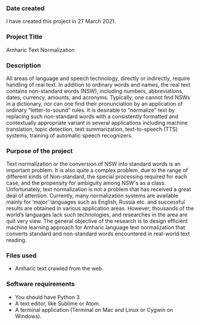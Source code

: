 ### Date created
I have created this project in 27 March 2021.

### Project Title
Amharic Text Normalization

### Description
All areas of language and speech technology, directly or indirectly, require handling of real text. In addition to ordinary words and names, the real text contains non-standard words (NSW), including numbers, abbreviations, dates, currency, amounts, and acronyms. Typically, one cannot find NSWs in a dictionary, nor can one find their pronunciation by an application of ordinary “letter-to-sound” rules. It is desirable to “normalize” text by replacing such non-standard words with a consistently formatted and contextually appropriate variant in several applications including machine translation, topic detection, text summarization, text-to-speech (TTS) systems, training of automatic speech recognizers. 


### Purpose of the project
Text normalization or the conversion of NSW into standard words is an important problem. It is also quite a complex problem, due to the range of different kinds of Non-standard, the special processing required for each case, and the propensity for ambiguity among NSW's as a class. Unfortunately, text normalization is not a problem that has received a great deal of attention. Currently, many normalization systems are available mainly for ‘major’ languages such as English, Russia etc. and successful results are obtained in various application areas. However, thousands of the world’s languages lack such technologies, and researches in the area are quit very view. The general objective of the research is to design efficient machine learning approach for Amharic language text normalization that converts standard and non-standard words encountered in real-world text reading.


### Files used
- Amharic text crawled from the web.


### Software requirements
- You should have Python 3
- A text editor, like Sublime or Atom.
- A terminal application (Terminal on Mac and Linux or Cygwin on Windows).

